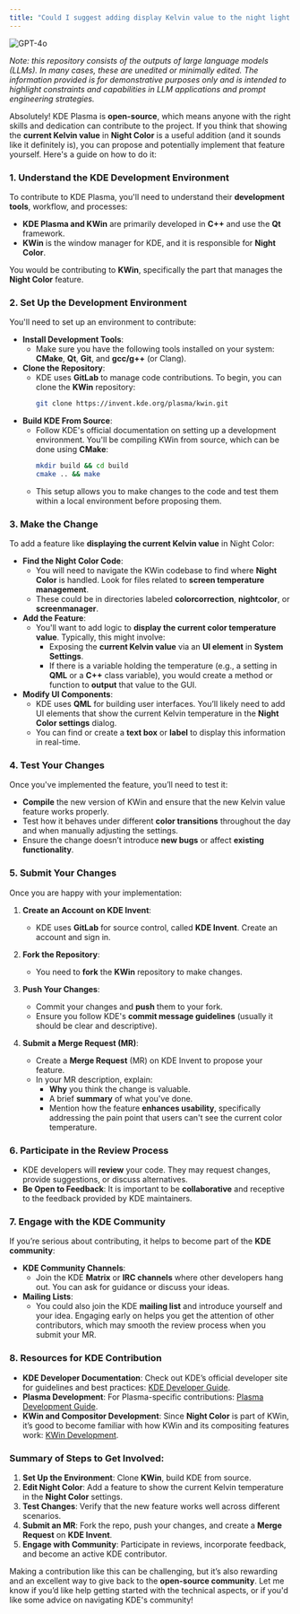 ```yaml
---
title: "Could I suggest adding display Kelvin value to the night light app"
---
```

![GPT-4o](https://img.shields.io/badge/GPT--4o-3333FF?style=for-the-badge&logo=openai&logoColor=white)



*Note: this repository consists of the outputs of large language models (LLMs). In many cases, these are unedited or minimally edited. The information provided is for demonstrative purposes only and is intended to highlight constraints and capabilities in LLM applications and prompt engineering strategies.*


Absolutely! KDE Plasma is **open-source**, which means anyone with the right skills and dedication can contribute to the project. If you think that showing the **current Kelvin value** in **Night Color** is a useful addition (and it sounds like it definitely is), you can propose and potentially implement that feature yourself. Here's a guide on how to do it:

### **1. Understand the KDE Development Environment**
To contribute to KDE Plasma, you'll need to understand their **development tools**, workflow, and processes:

- **KDE Plasma and KWin** are primarily developed in **C++** and use the **Qt** framework.
- **KWin** is the window manager for KDE, and it is responsible for **Night Color**.

You would be contributing to **KWin**, specifically the part that manages the **Night Color** feature.

### **2. Set Up the Development Environment**
You'll need to set up an environment to contribute:

- **Install Development Tools**:
  - Make sure you have the following tools installed on your system: **CMake**, **Qt**, **Git**, and **gcc/g++** (or Clang).
- **Clone the Repository**:
  - KDE uses **GitLab** to manage code contributions. To begin, you can clone the **KWin** repository:
    ```bash
    git clone https://invent.kde.org/plasma/kwin.git
    ```
- **Build KDE From Source**:
  - Follow KDE's official documentation on setting up a development environment. You'll be compiling KWin from source, which can be done using **CMake**:
    ```bash
    mkdir build && cd build
    cmake .. && make
    ```
  - This setup allows you to make changes to the code and test them within a local environment before proposing them.

### **3. Make the Change**
To add a feature like **displaying the current Kelvin value** in Night Color:

- **Find the Night Color Code**:
  - You will need to navigate the KWin codebase to find where **Night Color** is handled. Look for files related to **screen temperature management**.
  - These could be in directories labeled **colorcorrection**, **nightcolor**, or **screenmanager**.
- **Add the Feature**:
  - You'll want to add logic to **display the current color temperature value**. Typically, this might involve:
    - Exposing the **current Kelvin value** via an **UI element** in **System Settings**.
    - If there is a variable holding the temperature (e.g., a setting in **QML** or a **C++** class variable), you would create a method or function to **output** that value to the GUI.
- **Modify UI Components**:
  - KDE uses **QML** for building user interfaces. You’ll likely need to add UI elements that show the current Kelvin temperature in the **Night Color settings** dialog.
  - You can find or create a **text box** or **label** to display this information in real-time.

### **4. Test Your Changes**
Once you've implemented the feature, you’ll need to test it:

- **Compile** the new version of KWin and ensure that the new Kelvin value feature works properly.
- Test how it behaves under different **color transitions** throughout the day and when manually adjusting the settings.
- Ensure the change doesn’t introduce **new bugs** or affect **existing functionality**.

### **5. Submit Your Changes**
Once you are happy with your implementation:

1. **Create an Account on KDE Invent**:
   - KDE uses **GitLab** for source control, called **KDE Invent**. Create an account and sign in.
   
2. **Fork the Repository**:
   - You need to **fork** the **KWin** repository to make changes.

3. **Push Your Changes**:
   - Commit your changes and **push** them to your fork.
   - Ensure you follow KDE's **commit message guidelines** (usually it should be clear and descriptive).

4. **Submit a Merge Request (MR)**:
   - Create a **Merge Request** (MR) on KDE Invent to propose your feature. 
   - In your MR description, explain:
     - **Why** you think the change is valuable.
     - A brief **summary** of what you've done.
     - Mention how the feature **enhances usability**, specifically addressing the pain point that users can't see the current color temperature.

### **6. Participate in the Review Process**
- KDE developers will **review** your code. They may request changes, provide suggestions, or discuss alternatives.
- **Be Open to Feedback**: It is important to be **collaborative** and receptive to the feedback provided by KDE maintainers.

### **7. Engage with the KDE Community**
If you’re serious about contributing, it helps to become part of the **KDE community**:

- **KDE Community Channels**:
  - Join the KDE **Matrix** or **IRC channels** where other developers hang out. You can ask for guidance or discuss your ideas.
- **Mailing Lists**:
  - You could also join the KDE **mailing list** and introduce yourself and your idea. Engaging early on helps you get the attention of other contributors, which may smooth the review process when you submit your MR.

### **8. Resources for KDE Contribution**
- **KDE Developer Documentation**: Check out KDE’s official developer site for guidelines and best practices: [KDE Developer Guide](https://community.kde.org/Get_Involved/development).
- **Plasma Development**: For Plasma-specific contributions: [Plasma Development Guide](https://community.kde.org/Plasma).
- **KWin and Compositor Development**: Since **Night Color** is part of KWin, it’s good to become familiar with how KWin and its compositing features work: [KWin Development](https://community.kde.org/KWin).

### **Summary of Steps to Get Involved**:
1. **Set Up the Environment**: Clone **KWin**, build KDE from source.
2. **Edit Night Color**: Add a feature to show the current Kelvin temperature in the **Night Color** settings.
3. **Test Changes**: Verify that the new feature works well across different scenarios.
4. **Submit an MR**: Fork the repo, push your changes, and create a **Merge Request** on **KDE Invent**.
5. **Engage with Community**: Participate in reviews, incorporate feedback, and become an active KDE contributor.

Making a contribution like this can be challenging, but it’s also rewarding and an excellent way to give back to the **open-source community**. Let me know if you’d like help getting started with the technical aspects, or if you'd like some advice on navigating KDE's community!
